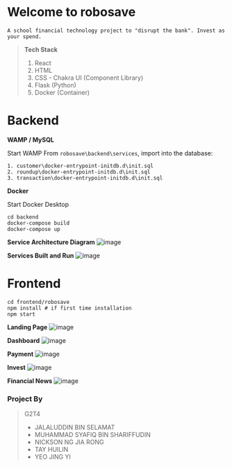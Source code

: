 
# Welcome to robosave
```
A school financial technology project to "disrupt the bank". Invest as your spend.
```
>**Tech Stack**
> 1. React 
> 2. HTML
> 3. CSS - Chakra UI (Component Library)
> 4. Flask (Python)
> 5. Docker (Container)

# Backend

**WAMP / MySQL**

Start WAMP
From `robosave\backend\services`, import into the database:
```
1. customer\docker-entrypoint-initdb.d\init.sql
2. roundup\docker-entrypoint-initdb.d\init.sql
3. transaction\docker-entrypoint-initdb.d\init.sql
```
**Docker**

Start Docker Desktop
```
cd backend
docker-compose build
docker-compose up
```
**Service Architecture Diagram**
![image](https://user-images.githubusercontent.com/93022626/201927729-ea7cfc58-30be-4968-b5f8-96d5442eeaac.png)

**Services Built and Run**
![image](https://user-images.githubusercontent.com/93022626/201923381-de2e2a4a-3734-4499-8da7-28ee232bfd5e.png)

# Frontend
```
cd frontend/robosave
npm install # if first time installation
npm start
```
**Landing Page**
![image](https://user-images.githubusercontent.com/93022626/201923564-79bf2a5f-11d4-4b5f-b5ff-b4dd83ed5a5d.png)

**Dashboard**
![image](https://user-images.githubusercontent.com/93022626/201924024-05c12642-dad7-4906-ac49-84bd7fffb4db.png)

**Payment**
![image](https://user-images.githubusercontent.com/93022626/201924308-35f934f0-e09f-4595-afc9-f345031801e7.png)

**Invest**
![image](https://user-images.githubusercontent.com/93022626/201924093-dae104c2-8555-4685-aab2-d7224dbcc868.png)

**Financial News**
![image](https://user-images.githubusercontent.com/93022626/201924182-c47a82c4-964b-4a79-b97a-ffabc5778a08.png)


### Project By
> G2T4
> - JALALUDDIN BIN SELAMAT
> - MUHAMMAD SYAFIQ BIN SHARIFFUDIN
> - NICKSON NG JIA RONG
> - TAY HUILIN
> - YEO JING YI

